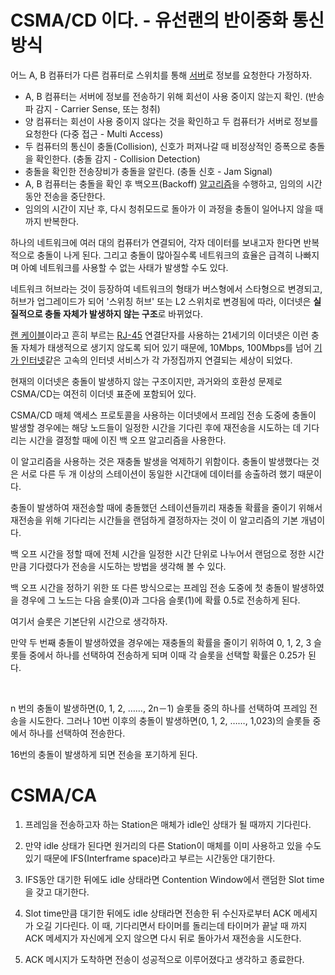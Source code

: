 # CSMA/CD 이다. - 유선랜의 반이중화 통신 방식
어느 A, B 컴퓨터가 다른 컴퓨터로 스위치를 통해 [서버](https://namu.wiki/w/%EC%84%9C%EB%B2%84 "서버")로 정보를 요청한다 가정하자.

-   A, B 컴퓨터는 서버에 정보를 전송하기 위해 회선이 사용 중이지 않는지 확인. (반송파 감지 - Carrier Sense, 또는 청취)
-   양 컴퓨터는 회선이 사용 중이지 않다는 것을 확인하고 두 컴퓨터가 서버로 정보를 요청한다 (다중 접근 - Multi Access)
-   두 컴퓨터의 통신이 충돌(Collision), 신호가 퍼져나갈 때 비정상적인 증폭으로 충돌을 확인한다. (충돌 감지 - Collision Detection)
-   충돌을 확인한 전송장비가 충돌을 알린다. (충돌 신호 - Jam Signal)
-   A, B 컴퓨터는 충돌을 확인 후 백오프(Backoff) [알고리즘](https://namu.wiki/w/%EC%95%8C%EA%B3%A0%EB%A6%AC%EC%A6%98 "알고리즘")을 수행하고, 임의의 시간동안 전송을 중단한다.
-   임의의 시간이 지난 후, 다시 청취모드로 돌아가 이 과정을 충돌이 일어나지 않을 때까지 반복한다.
      
하나의 네트워크에 여러 대의 컴퓨터가 연결되어, 각자 데이터를 보내고자 한다면 반복적으로 충돌이 나게 된다. 그리고 충돌이 많아질수록 네트워크의 효율은 급격히 나빠지며 아예 네트워크를 사용할 수 없는 사태가 발생할 수도 있다.

네트워크 허브라는 것이 등장하여 네트워크의 형태가 버스형에서 스타형으로 변경되고, 허브가 업그레이드가 되어 '스위칭 허브' 또는 L2 스위치로 변경됨에 따라, 이더넷은 **실질적으로 충돌 자체가 발생하지 않는 구조**로 바뀌었다.  
  
[랜 케이블](https://namu.wiki/w/%EB%9E%9C%20%EC%BC%80%EC%9D%B4%EB%B8%94 "랜 케이블")이라고 흔히 부르는 [RJ-45](https://namu.wiki/w/RJ-45 "RJ-45") 연결단자를 사용하는 21세기의 이더넷은 이런 충돌 자체가 태생적으로 생기지 않도록 되어 있기 때문에, 10Mbps, 100Mbps를 넘어 [기가 인터넷](https://namu.wiki/w/%EA%B8%B0%EA%B0%80%20%EC%9D%B8%ED%84%B0%EB%84%B7 "기가 인터넷")같은 고속의 인터넷 서비스가 각 가정집까지 연결되는 세상이 되었다.  
  
현재의 이더넷은 충돌이 발생하지 않는 구조이지만, 과거와의 호환성 문제로 CSMA/CD는 여전히 이더넷 표준에 포함되어 있다.

CSMA/CD 매체 액세스 프로토콜을 사용하는 이더넷에서 프레임 전송 도중에 충돌이 발생할 경우에는 해당 노드들이 일정한 시간을 기다린 후에 재전송을 시도하는 데 기다리는 시간을 결정할 때에 이진 백 오프 알고리즘을 사용한다.


이 알고리즘을 사용하는 것은 재충돌 발생을 억제하기 위함이다.
충돌이 발생했다는 것은 서로 다른 두 개 이상의 스테이션이 동일한 시간대에 데이터를 송출하려 했기 때문이다.

충돌이 발생하여 재전송할 때에 충돌했던 스테이션들끼리 재충돌 확률을 줄이기 위해서 재전송을 위해 기다리는 시간들을 랜덤하게 결정하자는 것이 이 알고리즘의 기본 개념이다.

백 오프 시간을 정할 때에 전체 시간을 일정한 시간 단위로 나누어서 랜덤으로 정한 시간만큼 기다렸다가 전송을 시도하는 방법을 생각해 볼 수 있다.


백 오프 시간을 정하기 위한 또 다른 방식으로는 프레임 전송 도중에 첫 충돌이 발생하였을 경우에 그 노드는 다음 슬롯(0)과 그다음 슬롯(1)에 확률 0.5로 전송하게 된다.

여기서 슬롯은 기본단위 시간으로 생각하자.

만약 두 번째 충돌이 발생하였을 경우에는 재충돌의 확률을 줄이기 위하여 0, 1, 2, 3 슬롯들 중에서 하나를 선택하여 전송하게 되며 이때 각 슬롯을 선택할 확률은 0.25가 된다.

​

n 번의 충돌이 발생하면(0, 1, 2, ……, 2n－1) 슬롯들 중의 하나를 선택하여 프레임 전송을 시도한다. 그러나 10번 이후의 충돌이 발생하면(0, 1, 2, ……, 1,023)의 슬롯들 중에서 하나를 선택하여 전송한다.

16번의 충돌이 발생하게 되면 전송을 포기하게 된다.

# CSMA/CA
1. 프레임을 전송하고자 하는 Station은 매체가 idle인 상태가 될 때까지 기다린다.  
  
2. 만약 idle 상태가 된다면 원거리의 다른 Station이 매체를 이미 사용하고 있을 수도 있기 때문에 IFS(Interframe space)라고 부르는 시간동안 대기한다.  
  
3. IFS동안 대기한 뒤에도 idle 상태라면 Contention Window에서 랜덤한 Slot time을 갖고 대기한다.  
  
4. Slot time만큼 대기한 뒤에도 idle 상태라면 전송한 뒤 수신자로부터 ACK 메세지가 오길 기다린다. 이 때, 기다리면서 타이머를 돌리는데 타이머가 끝날 때 까지 ACK 메세지가 자신에게 오지 않으면 다시 뒤로 돌아가서 재전송을 시도한다.  
  
5. ACK 메시지가 도착하면 전송이 성공적으로 이루어졌다고 생각하고 종료한다.